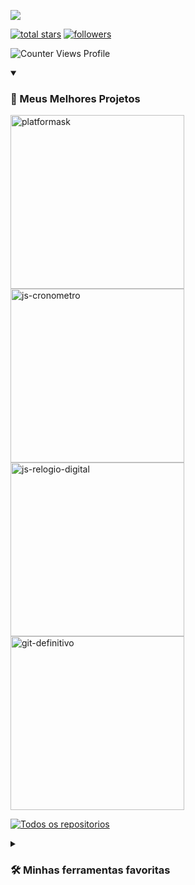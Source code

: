 <p align="left">
  <a href="https://github.com/devliborio">
  <img src="https://readme-typing-svg.demolab.com?font=Fira+Code&duration=3000&pause=1000&color=ffc000&width=435&lines=Bem+vindo!+Eu+sou+Guilherme+Lib%C3%B3rio!;Sou+Desenvolvedor+Full+Stack" /></a>
</p>

<p align="left">
  <a href="https://github.com/devliborio?tab=repositories&sort=stargazers">
  <img alt="total stars" title="Total de estrelas no GitHub" src="https://custom-icon-badges.demolab.com/github/stars/devliborio?color=55960c&style=for-the-badge&labelColor=488207&logo=star"/></a>
    
  <a href="https://github.com/devliborio?tab=followers">
  <img alt="followers" title="Me seguindo no GitHub" src="https://custom-icon-badges.demolab.com/github/followers/devliborio?color=236ad3&labelColor=1155ba&style=for-the-badge&logo=person-add&label=Follow&logoColor=white"/></a>
  
 <a> <img src="https://komarev.com/ghpvc/?username=devliborio&label=Profile%20views&color=ff7421&style=flat" alt="Counter Views Profile"/> </a>
  
<details open> 
  <summary><h3>📘 Meus Melhores Projetos</h3></summary>

  <p align="left">
      <a href="https://github.com/devliborio/PlatformASK"><img width="278" src="https://denvercoder1-github-readme-stats.vercel.app/api/pin/?username=devliborio&repo=platformask&theme=react&bg_color=000&title_color=ffc000&hide_border=true&icon_color=F8D866&show_icons=true" alt="platformask"></a>
    <a href="https://github.com/devliborio/JS-cronometro"><img width="278" src="https://denvercoder1-github-readme-stats.vercel.app/api/pin/?username=devliborio&repo=js-cronometro&theme=react&bg_color=000&title_color=ffc000&hide_border=true&icon_color=F8D866&show_icons=true" alt="js-cronometro"></a>
    <a href="https://github.com/devliborio/JS-relogio-digital"><img width="278" src="https://denvercoder1-github-readme-stats.vercel.app/api/pin/?username=devliborio&repo=js-relogio-digital&theme=react&bg_color=000&title_color=ffc000&hide_border=true&icon_color=F8D866&show_icons=true" alt="js-relogio-digital"></a>
    <a href="https://github.com/devliborio/git-definitivo"><img width="278" src="https://denvercoder1-github-readme-stats.vercel.app/api/pin/?username=devliborio&repo=git-definitivo&theme=react&bg_color=000&title_color=ffc000&hide_border=true&icon_color=F8D866&show_icons=true" alt="git-definitivo"></a>
  </p>
  
  <a href="https://github.com/devliborio?tab=repositories&sort=stargazers"><img alt="Todos os repositorios" title="Todos os repositorios" src="https://custom-icon-badges.demolab.com/badge/-Clique%20Aqui%20Para%20Ver%20Todos%20Os%20Repositorios-1F222E?style=for-the-badge&logoColor=white&logo=repo"/></a>
</details>

<details> 
  <summary><h3>🛠️ Minhas ferramentas favoritas</h3></summary>
  <!-- Some badges are from https://github.com/Ileriayo/markdown-badges -->

  <h4>👨‍💻 Linguagens de Programação e Marcação</h4>

  <p>
      <a href="https://github.com/search?q=user%3ADenverCoder1+language%3Acss"><img alt="CSS" src="https://img.shields.io/badge/CSS-1572B6.svg?logo=css3&logoColor=white"></a>
      <a href="https://github.com/search?q=user%3ADenverCoder1+language%3Ahtml"><img alt="HTML" src="https://img.shields.io/badge/HTML-E34F26.svg?logo=html5&logoColor=white"></a>
      <a href="https://github.com/search?q=user%3ADenverCoder1+language%3Ajavascript"><img alt="JavaScript" src="https://img.shields.io/badge/JavaScript-F7DF1E.svg?logo=javascript&logoColor=black"></a>
      <a href="https://github.com/search?q=user%3ADenverCoder1+language%3Amarkdown"><img alt="Markdown" src="https://img.shields.io/badge/Markdown-000000.svg?logo=markdown&logoColor=white"></a>
      <a href="https://github.com/search?q=user%3ADenverCoder1+language%3Ajavascript"><img alt="Node.js" src="https://img.shields.io/badge/Node.js-43853D.svg?logo=node.js&logoColor=white"></a>
      <a href="https://github.com/search?q=user%3ADenverCoder1+language%3Apython"><img alt="Python" src="https://img.shields.io/badge/Python-14354C.svg?logo=python&logoColor=white"></a>
      <a href="https://github.com/search?q=user%3ADenverCoder1+language%3Asql"><img alt="SQL" src="https://custom-icon-badges.demolab.com/badge/SQL-025E8C.svg?logo=database&logoColor=white"></a>
  </p>

  <h4>🧰 Frameworks e Bibliotecas</h4>

  <p>
      <a href="#"><img alt="Bootstrap" src="https://img.shields.io/badge/Bootstrap-7952B3.svg?logo=bootstrap&logoColor=white"></a>
      <a href="#"><img alt="Express.js" src="https://img.shields.io/badge/Express.js-404d59.svg?logo=express&logoColor=white"></a>
  </p>

  <h4>🗄️ Banco de dados e Armazenamento em nuvem</h4>

  <p>
      <a href="#"><img alt="MongoDB" src ="https://img.shields.io/badge/MongoDB-4ea94b.svg?logo=mongodb&logoColor=white"></a>
      <a href="#"><img alt="MySQL" src="https://img.shields.io/badge/MySQL-00f.svg?logo=mysql&logoColor=white"></a>
      <a href="#"><img alt="Notion" src="https://img.shields.io/badge/Notion-010101.svg?logo=notion&logoColor=white"></a>
  </p>

  <h4>💻 Software e Ferramentas</h4>

  <p>
      <a href="#"><img alt="Android" src="https://img.shields.io/badge/Android-3DDC84?logo=android&logoColor=white"></a>
      <a href="#"><img alt="Bitwarden" src="https://img.shields.io/badge/-Bitwarden-175DDC?logo=bitwarden&logoColor=white"></a>
      <a href="#"><img alt="Discord" src="https://img.shields.io/badge/-Discord-5865F2.svg?logo=discord&logoColor=white"></a>
      <a href="#"><img alt="Git" src="https://img.shields.io/badge/Git-F05033.svg?logo=git&logoColor=white"></a>
      <a href="#"><img alt="Stack Overflow" src="https://img.shields.io/badge/-Stack%20Overflow-FE7A16?logo=stack-overflow&logoColor=white"></a>
      <a href="#"><img alt="Visual Studio Code" src="https://img.shields.io/badge/Visual%20Studio%20Code-0078d7.svg?logo=visual-studio-code&logoColor=white"></a>
  </p>
</details>
